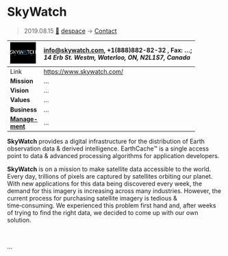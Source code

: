 # SkyWatch
> 2019.08.15 [🚀](../index/index.md) [despace](index.md) → [Contact](contact.md)

|[![](f/con/s/skywatch_logo1_thumb.png)](f/con/s/skywatch_logo1.png)|<info@skywatch.com>, +1(888)882-82-32 , Fax: …;<br> *14 Erb St. Westm, Waterloo, ON, N2L1S7, Canada*|
|:--|:--|
|Link|<https://www.skywatch.com/>|
|**Mission**|…|
|**Vision**|…|
|**Values**|…|
|**Business**|…|
|**[Manage-<br>ment](mgmt.md)**|…|

**SkyWatch** provides a digital infrastructure for the distribution of Earth observation data & derived intelligence. EarthCache™ is a single access point to data & advanced processing algorithms for application developers.

**SkyWatch** is on a mission to make satellite data accessible to the world. Every day, trillions of pixels are captured by satellites orbiting our planet. With new applications for this data being discovered every week, the demand for this imagery is increasing across many industries. However, the current process for purchasing satellite imagery is tedious & time‑consuming. We experienced this problem first hand and, after weeks of trying to find the right data, we decided to come up with our own solution.


<p style="page-break-after:always"> </p>

…


